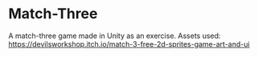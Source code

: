 # Match-Three
A match-three game made in Unity as an exercise. Assets used: https://devilsworkshop.itch.io/match-3-free-2d-sprites-game-art-and-ui
